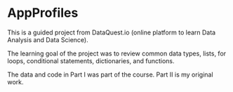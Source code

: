 # AppProfiles
This is a guided project from DataQuest.io (online platform to learn Data Analysis and Data Science). 

The learning goal of the project was to review common data types, lists, for loops, conditional statements, dictionaries, and functions.

The data and code in Part I was part of the course. Part II is my original work.
